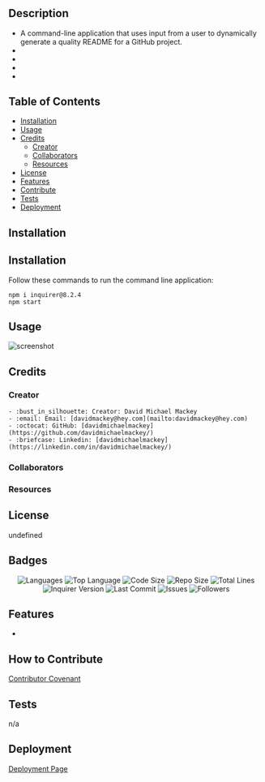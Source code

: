 # <Professional README Generator>

  ## Description

  - A command-line application that uses input from a user to dynamically generate a quality README for a GitHub project.
  - 
  - 
  - 
  - 

  ## Table of Contents

  - [Installation](#installation)
  - [Usage](#usage)
  - [Credits](#credits)
    - [Creator](#creator)
    - [Collaborators](#collaborators)
    - [Resources](#resources)
  - [License](#license)
  - [Features](#features)
  - [Contribute](#contribute)
  - [Tests](#tests)
  - [Deployment](#deployment)

  ## Installation

  
  ## Installation
  Follow these commands to run the command line application:  
      
    npm i inquirer@8.2.4
    npm start

  ## Usage

  ![screenshot](assets/images/.png)

  ## Credits

  ### Creator

    - :bust_in_silhouette: Creator: David Michael Mackey
    - :email: Email: [davidmackey@hey.com](mailto:davidmackey@hey.com)
    - :octocat: GitHub: [davidmichaelmackey](https://github.com/davidmichaelmackey/)
    - :briefcase: Linkedin: [davidmichaelmackey](https://linkedin.com/in/davidmichaelmackey/)

  ### Collaborators

  ### Resources

  ## License

  undefined

  ## Badges

  <p align="center">
    <img src="https://img.shields.io/github/languages/count/davidmichaelmackey/professional-readme-generator?style=for-the-badge" alt="Languages" />
    <img src="https://img.shields.io/github/languages/top/davidmichaelmackey/professional-readme-generator?style=for-the-badge" alt="Top Language" />
    <img src="https://img.shields.io/github/languages/code-size/davidmichaelmackey/professional-readme-generator?style=for-the-badge" alt="Code Size" />
    <img src="https://img.shields.io/github/repo-size/davidmichaelmackey/professional-readme-generator?style=for-the-badge" alt="Repo Size" />   
    <img src="https://img.shields.io/tokei/lines/github/davidmichaelmackey/professional-readme-generator?style=for-the-badge" alt="Total Lines" />
    <img src="https://img.shields.io/github/package-json/dependency-version/davidmichaelmackey/professional-readme-generator/inquirer?style=for-the-badge" alt="Inquirer Version" />
    <img src="https://img.shields.io/github/last-commit/davidmichaelmackey/professional-readme-generator?style=for-the-badge" alt="Last Commit" />  
    <img src="https://img.shields.io/github/issues/davidmichaelmackey/professional-readme-generator?style=for-the-badge" alt="Issues" />  
    <img src="https://img.shields.io/github/followers/davidmichaelmackey?style=social" alt="Followers" />
  </p>

  ## Features

  - 

  ## How to Contribute

  [Contributor Covenant](https://www.contributor-covenant.org/)

  ## Tests

  n/a

  ## Deployment

  [Deployment Page](https://davidmichaelmackey.github.io/professional-readme-generator)

  